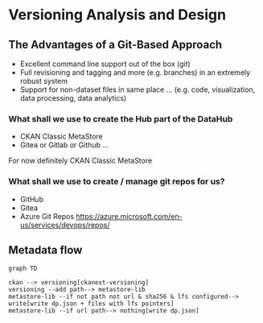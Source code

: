 # Versioning Analysis and Design

## The Advantages of a Git-Based Approach

* Excellent command line support out of the box (git)
* Full revisioning and tagging and more (e.g. branches) in an extremely robust system
* Support for non-dataset files in same place ... (e.g. code, visualization, data processing, data analytics)

### What shall we use to create the Hub part of the DataHub

* CKAN Classic MetaStore
* Gitea or Gitlab or Github ...

For now definitely CKAN Classic MetaStore

### What shall we use to create / manage git repos for us?

* GitHub
* Gitea
* Azure Git Repos https://azure.microsoft.com/en-us/services/devops/repos/

## Metadata flow

```mermaid
graph TD

ckan --> versioning[ckanext-versioning]
versioning --add path--> metastore-lib
metastore-lib --if not path not url & sha256 & lfs configured--> write[write dp.json + files with lfs pointers]
metastore-lib --if url path--> nothing[write dp.json]
```
